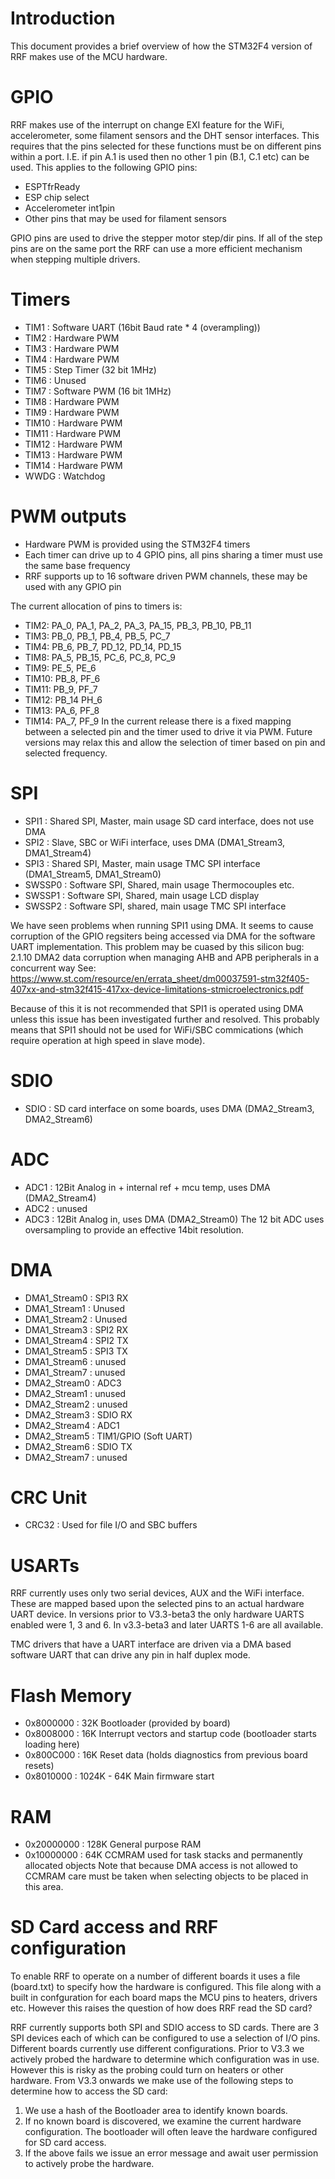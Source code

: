 Introduction
============
This document provides a brief overview of how the STM32F4 version of RRF makes use of the
MCU hardware.

GPIO
====
RRF makes use of the interrupt on change EXI feature for the WiFi, accelerometer, 
some filament sensors and the DHT sensor interfaces. This requires that the pins 
selected for these functions must be on different pins within a port. I.E.
if pin A.1 is used then no other 1 pin (B.1, C.1 etc) can be used. This applies
to the following GPIO pins:
* ESPTfrReady
* ESP chip select
* Accelerometer int1pin
* Other pins that may be used for filament sensors

GPIO pins are used to drive the stepper motor step/dir pins. If all of the step pins
are on the same port the RRF can use a more efficient mechanism when stepping multiple
drivers.

Timers
======
* TIM1 : Software UART (16bit Baud rate * 4 (overampling))
* TIM2 : Hardware PWM
* TIM3 : Hardware PWM
* TIM4 : Hardware PWM
* TIM5 : Step Timer (32 bit 1MHz)
* TIM6 : Unused
* TIM7 : Software PWM (16 bit 1MHz)
* TIM8 : Hardware PWM
* TIM9 : Hardware PWM
* TIM10 : Hardware PWM
* TIM11 : Hardware PWM
* TIM12 : Hardware PWM
* TIM13 : Hardware PWM
* TIM14 : Hardware PWM
* WWDG : Watchdog

PWM outputs
===========
* Hardware PWM is provided using the STM32F4 timers
* Each timer can drive up to 4 GPIO pins, all pins sharing a timer must use the same base frequency
* RRF supports up to 16 software driven PWM channels, these may be used with any GPIO pin

The current allocation of pins to timers is:
* TIM2: PA_0, PA_1, PA_2, PA_3, PA_15, PB_3, PB_10, PB_11
* TIM3: PB_0, PB_1, PB_4, PB_5, PC_7
* TIM4: PB_6, PB_7, PD_12, PD_14, PD_15
* TIM8: PA_5, PB_15, PC_6, PC_8, PC_9
* TIM9: PE_5, PE_6
* TIM10: PB_8, PF_6
* TIM11: PB_9, PF_7
* TIM12: PB_14 PH_6
* TIM13: PA_6, PF_8
* TIM14: PA_7, PF_9
In the current release there is a fixed mapping between a selected pin and the timer used to
drive it via PWM. Future versions may relax this and allow the selection of timer based on
pin and selected frequency.

SPI
===
* SPI1 : Shared SPI, Master, main usage SD card interface, does not use DMA
* SPI2 : Slave, SBC or WiFi interface, uses DMA (DMA1_Stream3, DMA1_Stream4)
* SPI3 : Shared SPI, Master, main usage TMC SPI interface (DMA1_Stream5, DMA1_Stream0) 
* SWSSP0 : Software SPI, Shared, main usage Thermocouples etc.
* SWSSP1 : Software SPI, Shared, main usage LCD display
* SWSSP2 : Software SPI, shared, main usage TMC SPI interface

We have seen problems when running SPI1 using DMA. It seems to cause corruption of the
GPIO regsiters being accessed via DMA for the software UART implementation. This problem
may be cuased by this silicon bug: 
2.1.10 DMA2 data corruption when managing AHB and APB peripherals in a concurrent way
See: https://www.st.com/resource/en/errata_sheet/dm00037591-stm32f405-407xx-and-stm32f415-417xx-device-limitations-stmicroelectronics.pdf

Because of this it is not recommended that SPI1 is operated using DMA unless this issue
has been investigated further and resolved. This probably means that SPI1 should not be
used for WiFi/SBC commications (which require operation at high speed in slave mode).

SDIO
====
* SDIO : SD card interface on some boards, uses DMA (DMA2_Stream3, DMA2_Stream6)

ADC
===
* ADC1 : 12Bit Analog in + internal ref + mcu temp, uses DMA (DMA2_Stream4)
* ADC2 : unused
* ADC3 : 12Bit Analog in, uses DMA (DMA2_Stream0)
The 12 bit ADC uses oversampling to provide an effective 14bit resolution.

DMA
===
* DMA1_Stream0 : SPI3 RX
* DMA1_Stream1 : Unused
* DMA1_Stream2 : Unused
* DMA1_Stream3 : SPI2 RX
* DMA1_Stream4 : SPI2 TX
* DMA1_Stream5 : SPI3 TX
* DMA1_Stream6 : unused
* DMA1_Stream7 : unused
* DMA2_Stream0 : ADC3
* DMA2_Stream1 : unused
* DMA2_Stream2 : unused
* DMA2_Stream3 : SDIO RX
* DMA2_Stream4 : ADC1
* DMA2_Stream5 : TIM1/GPIO (Soft UART)
* DMA2_Stream6 : SDIO TX
* DMA2_Stream7 : unused

CRC Unit
========
* CRC32 : Used for file I/O and SBC buffers

USARTs
======
RRF currently uses only two serial devices, AUX and the WiFi interface. These are
mapped based upon the selected pins to an actual hardware UART device. In versions 
prior to V3.3-beta3 the only hardware UARTS enabled were 1, 3 and 6. In v3.3-beta3
and later UARTS 1-6 are all available.

TMC drivers that have a UART interface are driven via a DMA based software UART
that can drive any pin in half duplex mode.

Flash Memory
============
* 0x8000000 : 32K Bootloader (provided by board)
* 0x8008000 : 16K Interrupt vectors and startup code (bootloader starts loading here)
* 0x800C000 : 16K Reset data (holds diagnostics from previous board resets)
* 0x8010000 : 1024K - 64K Main firmware start

RAM
===
* 0x20000000 : 128K General purpose RAM
* 0x10000000 : 64K CCMRAM used for task stacks and permanently allocated objects
Note that because DMA access is not allowed to CCMRAM care must be taken when selecting
objects to be placed in this area.

SD Card access and RRF configuration
====================================
To enable RRF to operate on a number of different boards it uses a file (board.txt) to specify how the
hardware is configured. This file along with a built in confguration for each board maps the MCU pins to
heaters, drivers etc. However this raises the question of how does RRF read the SD card?

RRF currently supports both SPI and SDIO access to SD cards. There are 3 SPI devices each of which can be
configured to use a selection of I/O pins. Different boards currently use different configurations. Prior
to V3.3 we actively probed the hardware to determine which configuration was in use. However this is risky
as the probing could turn on heaters or other hardware. From V3.3 onwards we make use of the following steps
to determine how to access the SD card:
1. We use a hash of the Bootloader area to identify known boards.
2. If no known board is discovered, we examine the current hardware configuration. The bootloader will often
leave the hardware configured for SD card access.
3. If the above fails we issue an error message and await user permission to actively probe the hardware.